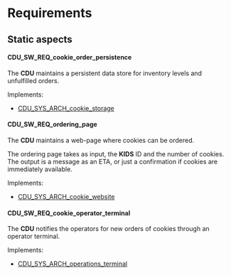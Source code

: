 # Requirements

## Static aspects

#### CDU_SW_REQ_cookie_order_persistence

The **CDU** maintains a persistent data store for inventory levels and unfulfilled orders.

Implements:

- [CDU_SYS_ARCH_cookie_storage](#CDU_SYS_ARCH_cookie_storage)

#### CDU_SW_REQ_ordering_page

The **CDU** maintains a web-page where cookies can be ordered.

The ordering page takes as input, the **KIDS** ID and the number of cookies.
The output is a message as an ETA, or just a confirmation if cookies are immediately available.

Implements:

- [CDU_SYS_ARCH_cookie_website](#cdu_sys_arch_cookie_website)

#### CDU_SW_REQ_cookie_operator_terminal

The **CDU** notifies the operators for new orders of cookies through an operator terminal.

Implements:

- [CDU_SYS_ARCH_operations_terminal](#cdu_sys_arch_operations_terminal)
